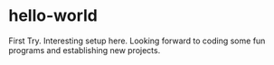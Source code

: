 # hello-world
First Try.
Interesting setup here. 
Looking forward to coding some fun programs and establishing new projects.
